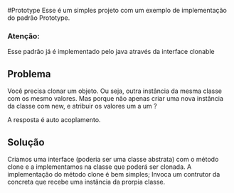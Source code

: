 #Prototype
Esse é um simples projeto com um exemplo de implementação do padrão Prototype. 

### Atenção:
Esse padrão já é implementado pelo java através da interface clonable

## Problema
Você precisa clonar um objeto. Ou seja, outra instância da mesma classe com os mesmo valores.
Mas porque não apenas criar uma nova instância da classe com new, e atribuir os valores um a um ?

A resposta é auto acoplamento. 


## Solução
Criamos uma interface (poderia ser uma classe abstrata) com o método clone e a implementamos na classe que poderá ser clonada.
A implementação do método clone é bem simples; Invoca um contrutor da concreta que recebe uma instância da prorpia classe. 




